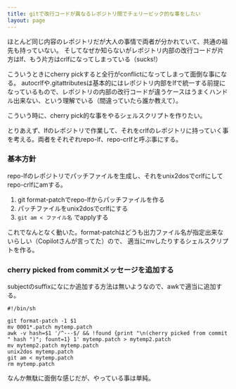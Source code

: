 ```yaml
---
title: gitで改行コードが異なるレポジトリ間でチェリーピック的な事をしたい
layout: page
---
```

ほとんど同じ内容のレポジトリだが大人の事情で両者が分かれていて、共通の祖先も持っていない。
そしてなぜか知らないがレポジトリ内部の改行コードが片方はlf、もう片方はcrlfになってしまっている（sucks!）

こういうときにcherry pickすると全行がconflictになってしまって面倒な事になる。
autocrlfや.gitattributesは基本的にはレポジトリ内部をlfで統一する前提になっているもので、レポジトリの内部の改行コードが違うケースはうまくハンドル出来ない、という理解でいる（間違っていたら誰か教えて）。

こういう時に、cherry pick的な事をやるシェルスクリプトを作りたい。

とりあえず、lfのレポジトリで作業して、それをcrlfのレポジトリに持っていく事を考える。両者をそれぞれrepo-lf、repo-crlfと呼ぶ事にする。

### 基本方針

repo-lfのレポジトリでパッチファイルを生成し、それをunix2dosでcrlfにしてrepo-crlfにamする。

1. git format-patchでrepo-lfからパッチファイルを作る
2. パッチファイルをunix2dosでcrlfにする
3. `git am < ファイル名` でapplyする

これでなんとなく動いた。format-patchはどうも出力ファイル名が指定出来ないらしい（Copilotさんが言ってた）ので、
適当にmvしたりするシェルスクリプトを作る。

### cherry picked from commitメッセージを追加する

subjectのsuffixになにか追加する方法は無いようなので、awkで適当に追加する。

```
#!/bin/sh

git format-patch -1 $1
mv 0001*.patch mytemp.patch
awk -v hash=$1 '/^---$/ && !found {print "\n(cherry picked from commit " hash ")"; fount=1} 1' mytemp.patch > mytemp2.patch
mv mytemp2.patch mytemp.patch
unix2dos mytemp.patch
git am < mytemp.patch
rm mytemp.patch
```

なんか無駄に面倒な感じだが、やっている事は単純。